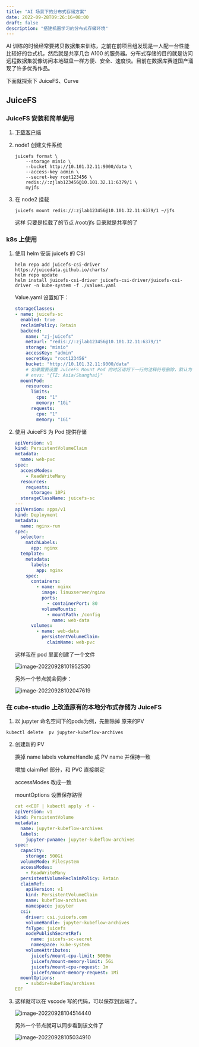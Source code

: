 ```yaml
---
title: "AI 场景下的分布式存储方案"
date: 2022-09-28T09:26:16+08:00
draft: false
description: "搭建机器学习的分布式存储环境"
---
```


<!--more-->

AI 训练的时候经常要拷贝数据集来训练，之前在前项目组发现是一人配一台性能比较好的台式机，然后就是共享几台 A100 的服务器。分布式存储的目的就是访问远程数据集就像访问本地磁盘一样方便、安全、速度快。目前在数据库赛道国产涌现了许多优秀作品。

下面就探索下 JuiceFS、Curve 

## JuiceFS

### JuiceFS 安装和简单使用

1. [下载客户端](https://www.juicefs.com/docs/zh/community/installation)

2. node1 创建文件系统

   ```shell
   juicefs format \
       --storage minio \
       --bucket http://10.101.32.11:9000/data \
       --access-key admin \
       --secret-key root123456 \
       redis://:zjlab123456@10.101.32.11:6379/1 \
       myjfs
   ```

3. 在 node2 挂载 

   ```shell
   juicefs mount redis://:zjlab123456@10.101.32.11:6379/1 ~/jfs
   ```

   这样 只要是挂载了的节点 /root/jfs 目录就是共享的了

### k8s 上使用

1. 使用 helm 安装 juicefs 的 CSI

   ```shell
   helm repo add juicefs-csi-driver https://juicedata.github.io/charts/
   helm repo update
   helm install juicefs-csi-driver juicefs-csi-driver/juicefs-csi-driver -n kube-system -f ./values.yaml
   ```

   Value.yaml 设置如下：

   ```yaml
   storageClasses:
   - name: juicefs-sc
     enabled: true
     reclaimPolicy: Retain
     backend:
       name: "zj-juicefs"
       metaurl: "redis://:zjlab123456@10.101.32.11:6379/1"
       storage: "minio"
       accessKey: "admin"
       secretKey: "root123456"
       bucket: "http://10.101.32.11:9000/data"
       # 如果需要设置 JuiceFS Mount Pod 的时区请将下一行的注释符号删除，默认为 UTC 时间。
       # envs: "{TZ: Asia/Shanghai}"
     mountPod:
       resources:
         limits:
           cpu: "1"
           memory: "1Gi"
         requests:
           cpu: "1"
           memory: "1Gi"
   ```

2. 使用 JuiceFS 为 Pod 提供存储

   ```yaml
   apiVersion: v1
   kind: PersistentVolumeClaim
   metadata:
     name: web-pvc
   spec:
     accessModes:
       - ReadWriteMany
     resources:
       requests:
         storage: 10Pi
     storageClassName: juicefs-sc
   ---
   apiVersion: apps/v1
   kind: Deployment
   metadata:
     name: nginx-run
   spec:
     selector:
       matchLabels:
         app: nginx
     template:
       metadata:
         labels:
           app: nginx
       spec:
         containers:
           - name: nginx
             image: linuxserver/nginx
             ports:
               - containerPort: 80
             volumeMounts:
               - mountPath: /config
                 name: web-data
         volumes:
           - name: web-data
             persistentVolumeClaim:
               claimName: web-pvc
   ```

   这样我在 pod 里面创建了一个文件

   ![image-20220928101952530](https://zhuyaguang-1308110266.cos.ap-shanghai.myqcloud.com/img/image-20220928101952530.png)

   另外一个节点就会同步：

   ![image-20220928102047619](https://zhuyaguang-1308110266.cos.ap-shanghai.myqcloud.com/img/image-20220928102047619.png)

### 在 cube-studio 上改造原有的本地分布式存储为 JuiceFS

1. 以  jupyter 命名空间下的pods为例，先删除掉 原来的PV

```shell
kubectl delete  pv jupyter-kubeflow-archives
```

2. 创建新的 PV

   换掉 name labels volumeHandle 成 PV name 并保持一致

   增加 claimRef 部分，和 PVC 直接绑定

   accessModes 改成一致

   mountOptions 设置保存路径

   ```yaml
   cat <<EOF | kubectl apply -f -
   apiVersion: v1
   kind: PersistentVolume
   metadata:
     name: jupyter-kubeflow-archives
     labels:
       jupyter-pvname: jupyter-kubeflow-archives
   spec:
     capacity:
       storage: 500Gi
     volumeMode: Filesystem
     accessModes:
       - ReadWriteMany
     persistentVolumeReclaimPolicy: Retain
     claimRef:
       apiVersion: v1
       kind: PersistentVolumeClaim
       name: kubeflow-archives
       namespace: jupyter
     csi:
       driver: csi.juicefs.com
       volumeHandle: jupyter-kubeflow-archives
       fsType: juicefs
       nodePublishSecretRef:
         name: juicefs-sc-secret
         namespace: kube-system
       volumeAttributes:
         juicefs/mount-cpu-limit: 5000m
         juicefs/mount-memory-limit: 5Gi
         juicefs/mount-cpu-request: 1m
         juicefs/mount-memory-request: 1Mi
     mountOptions:
       - subdir=kubeflow/archives
   EOF
   ```

3. 这样就可以在 vscode 写的代码，可以保存到远端了。

   ![image-20220928104514440](https://zhuyaguang-1308110266.cos.ap-shanghai.myqcloud.com/img/image-20220928104514440.png)

   另外一个节点就可以同步看到该文件了

   ![image-20220928105034910](https://zhuyaguang-1308110266.cos.ap-shanghai.myqcloud.com/img/image-20220928105034910.png)
